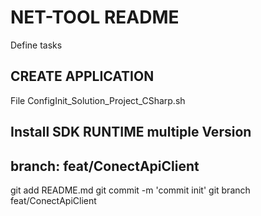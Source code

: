 # NET-TOOL README

Define tasks

## CREATE APPLICATION

File ConfigInit_Solution_Project_CSharp.sh

## Install SDK RUNTIME multiple Version

## branch: feat/ConectApiClient

git add README.md
git commit -m 'commit init'
git branch feat/ConectApiClient
